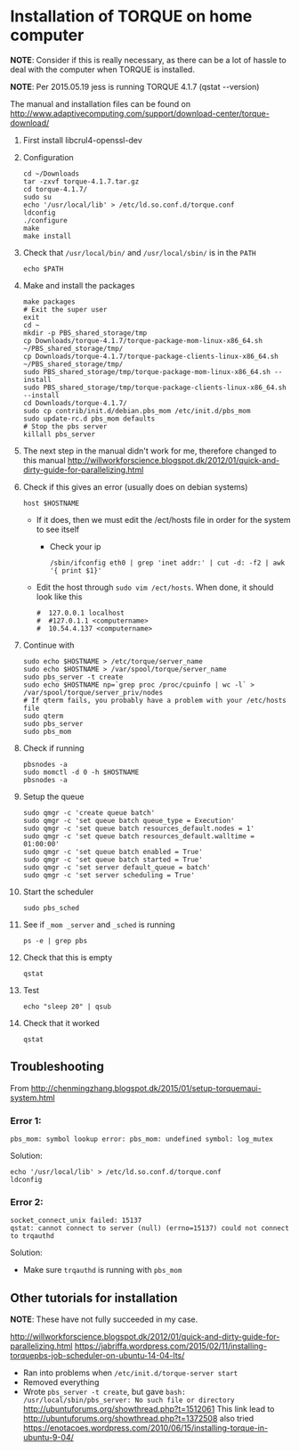 # Installation of TORQUE on home computer

**NOTE**: Consider if this is really necessary, as there can be a lot of hassle
to deal with the computer when TORQUE is installed.

**NOTE**: Per 2015.05.19 jess is running TORQUE 4.1.7 (qstat --version)

The manual and installation files can be found on
http://www.adaptivecomputing.com/support/download-center/torque-download/

1. First install libcrul4-openssl-dev
2. Configuration

   ```
   cd ~/Downloads
   tar -zxvf torque-4.1.7.tar.gz
   cd torque-4.1.7/
   sudo su
   echo '/usr/local/lib' > /etc/ld.so.conf.d/torque.conf
   ldconfig
   ./configure
   make
   make install
   ```
3. Check that `/usr/local/bin/` and `/usr/local/sbin/` is in the `PATH`

   ```
   echo $PATH
   ```
4. Make and install the packages

   ```
   make packages
   # Exit the super user
   exit
   cd ~
   mkdir -p PBS_shared_storage/tmp
   cp Downloads/torque-4.1.7/torque-package-mom-linux-x86_64.sh ~/PBS_shared_storage/tmp/
   cp Downloads/torque-4.1.7/torque-package-clients-linux-x86_64.sh ~/PBS_shared_storage/tmp/
   sudo PBS_shared_storage/tmp/torque-package-mom-linux-x86_64.sh --install
   sudo PBS_shared_storage/tmp/torque-package-clients-linux-x86_64.sh --install
   cd Downloads/torque-4.1.7/
   sudo cp contrib/init.d/debian.pbs_mom /etc/init.d/pbs_mom
   sudo update-rc.d pbs_mom defaults
   # Stop the pbs server
   killall pbs_server
   ```
5. The next step in the manual didn't work for me, therefore changed to this manual
   http://willworkforscience.blogspot.dk/2012/01/quick-and-dirty-guide-for-parallelizing.html
6. Check if this gives an error (usually does on debian systems)

   ```
   host $HOSTNAME
   ```
   * If it does, then we must edit the /ect/hosts file in order for the system
     to see itself
     * Check your ip

       ```
       /sbin/ifconfig eth0 | grep 'inet addr:' | cut -d: -f2 | awk '{ print $1}'
       ```
    * Edit the host through `sudo vim /ect/hosts`. When done, it should look
      like this

      ```
      #  127.0.0.1 localhost
      #  #127.0.1.1 <computername>
      #  10.54.4.137 <computername>
      ```
7. Continue with

   ```
   sudo echo $HOSTNAME > /etc/torque/server_name
   sudo echo $HOSTNAME > /var/spool/torque/server_name
   sudo pbs_server -t create
   sudo echo $HOSTNAME np=`grep proc /proc/cpuinfo | wc -l` > /var/spool/torque/server_priv/nodes
   # If qterm fails, you probably have a problem with your /etc/hosts file
   sudo qterm
   sudo pbs_server
   sudo pbs_mom
   ```
8. Check if running

   ```
   pbsnodes -a
   sudo momctl -d 0 -h $HOSTNAME
   pbsnodes -a
   ```
9. Setup the queue

   ```
   sudo qmgr -c 'create queue batch'
   sudo qmgr -c 'set queue batch queue_type = Execution'
   sudo qmgr -c 'set queue batch resources_default.nodes = 1'
   sudo qmgr -c 'set queue batch resources_default.walltime = 01:00:00'
   sudo qmgr -c 'set queue batch enabled = True'
   sudo qmgr -c 'set queue batch started = True'
   sudo qmgr -c 'set server default_queue = batch'
   sudo qmgr -c 'set server scheduling = True'
   ```
10. Start the scheduler

    ```
    sudo pbs_sched
    ```
11. See if `_mom _server` and `_sched` is running

    ```
    ps -e | grep pbs
    ```
12. Check that this is empty

    ```
    qstat
    ```
13. Test

    ```
    echo "sleep 20" | qsub
    ```
14. Check that it worked

    ```
    qstat
    ```

## Troubleshooting
From http://chenmingzhang.blogspot.dk/2015/01/setup-torquemaui-system.html
### Error 1:

```
pbs_mom: symbol lookup error: pbs_mom: undefined symbol: log_mutex
```
Solution:

```
echo '/usr/local/lib' > /etc/ld.so.conf.d/torque.conf
ldconfig
```

### Error 2:

```
socket_connect_unix failed: 15137
qstat: cannot connect to server (null) (errno=15137) could not connect to trqauthd
```
Solution:
* Make sure `trqauthd` is running with `pbs_mom`

## Other tutorials for installation
**NOTE**: These have not fully succeeded in my case.

http://willworkforscience.blogspot.dk/2012/01/quick-and-dirty-guide-for-parallelizing.html
https://jabriffa.wordpress.com/2015/02/11/installing-torquepbs-job-scheduler-on-ubuntu-14-04-lts/
* Ran into problems when `/etc/init.d/torque-server start`
* Removed everything
* Wrote `pbs_server -t create`, but gave
 `bash: /usr/local/sbin/pbs_server: No such file or directory`
http://ubuntuforums.org/showthread.php?t=1512061
This link lead to
http://ubuntuforums.org/showthread.php?t=1372508
also tried
https://enotacoes.wordpress.com/2010/06/15/installing-torque-in-ubuntu-9-04/
